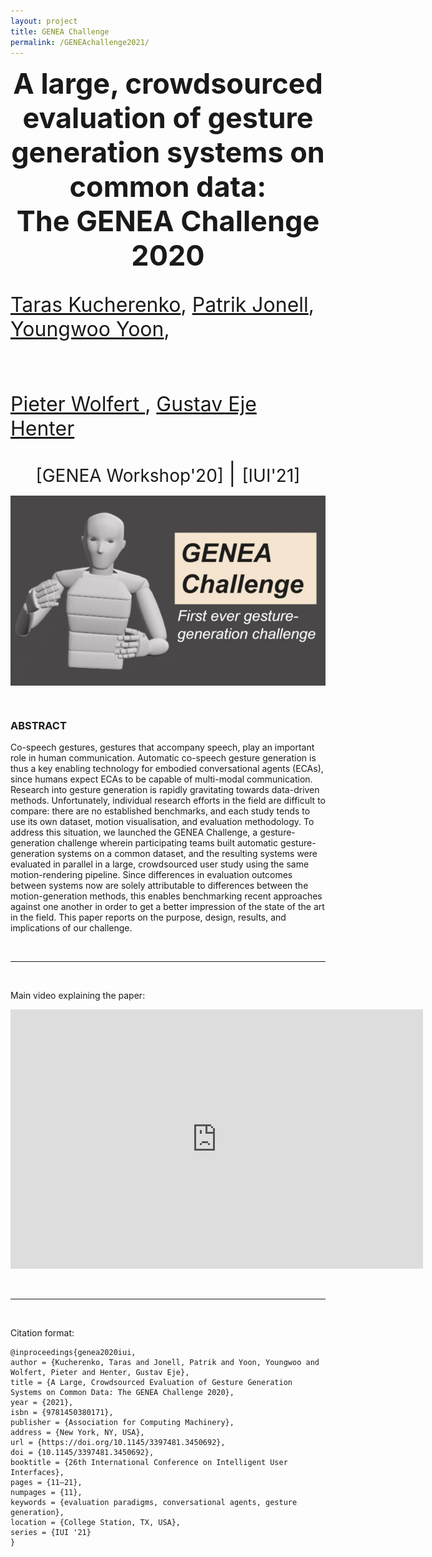 ```yaml
---
layout: project
title: GENEA Challenge
permalink: /GENEAchallenge2021/
---
```



<p align="center">
  <b style="font-size: 45px;"> A large, crowdsourced evaluation of gesture generation systems on common data:</b> <br/>
  <b style="font-size: 45px;">The GENEA Challenge 2020 </b>
  <p style="font-size: 32px;"> <a href="https://svito-zar.github.io/">Taras Kucherenko</a>, <a href="http://www.patrikjonell.se">Patrik Jonell</a>,  <a href="https://sites.google.com/view/youngwoo-yoon/">Youngwoo Yoon</a>, </p> <br/>
  <p style="font-size: 32px;"> <a href="https://www.pieterwolfert.com/"> Pieter Wolfert </a>,  <a href="https://people.kth.se/~ghe/"> Gustav Eje Henter</a> </p>
</p>

<p align="center">
 <a href="https://zenodo.org/record/4094697#.YP69xTqxU5k" style="font-size: 28px; text-decoration: none">[GENEA Workshop'20]  </a>  
 <a style="font-size: 35px; text-decoration: none"> |   </a> 
 <a href="https://dl.acm.org/doi/pdf/10.1145/3397481.3450692" style="font-size: 28px; text-decoration: none">[IUI'21]   </a>   
</p>

<div style="text-align:center"><img src="../assets/2021_GENEA.jpg" alt="GENEA figure" align="middle"></div>

&nbsp;

### ABSTRACT
Co-speech gestures, gestures that accompany speech, play an important role in human communication. Automatic co-speech gesture generation is thus a key enabling technology for embodied conversational agents (ECAs), since humans expect ECAs to be capable of multi-modal communication. Research into gesture generation is rapidly gravitating towards data-driven methods. Unfortunately, individual research efforts in the field are difficult to compare: there are no established benchmarks, and each study tends to use its own dataset, motion visualisation, and evaluation methodology. To address this situation, we launched the GENEA Challenge, a gesture-generation challenge wherein participating teams built automatic gesture-generation systems on a common dataset, and the resulting systems were evaluated in parallel in a large, crowdsourced user study using the same motion-rendering pipeline. Since differences in evaluation outcomes between systems now are solely attributable to differences between the motion-generation methods, this enables benchmarking recent approaches against one another in order to get a better impression of the state of the art in the field. This paper reports on the purpose, design, results, and implications of our challenge.


&nbsp;

***
&nbsp;

Main video explaining the paper:

<iframe width="660" height="415" src="https://www.youtube.com/embed/QmaoKRzoVwM" frameborder="0" allow="accelerometer; autoplay; encrypted-media; gyroscope; picture-in-picture" allowfullscreen></iframe>

&nbsp;

***
&nbsp;


Citation format:
```
@inproceedings{genea2020iui,
author = {Kucherenko, Taras and Jonell, Patrik and Yoon, Youngwoo and Wolfert, Pieter and Henter, Gustav Eje},
title = {A Large, Crowdsourced Evaluation of Gesture Generation Systems on Common Data: The GENEA Challenge 2020},
year = {2021},
isbn = {9781450380171},
publisher = {Association for Computing Machinery},
address = {New York, NY, USA},
url = {https://doi.org/10.1145/3397481.3450692},
doi = {10.1145/3397481.3450692},
booktitle = {26th International Conference on Intelligent User Interfaces},
pages = {11–21},
numpages = {11},
keywords = {evaluation paradigms, conversational agents, gesture generation},
location = {College Station, TX, USA},
series = {IUI '21}
}
```


